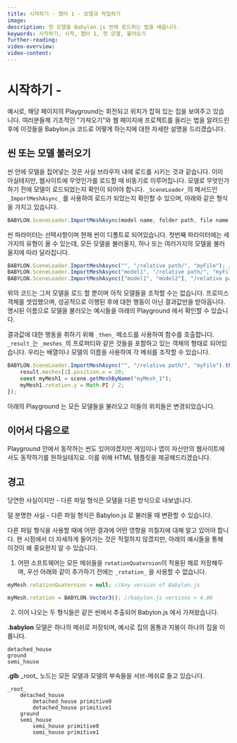 ```yaml
---
title: 시작하기 - 챕터 1 - 모델과 작업하기
image:
description: 첫 모델을 Babylon.js 씬에 로드하는 법을 배웁니다.
keywords: 시작하기, 시작, 챕터 1, 첫 모델, 불러오기
further-reading:
video-overview:
video-content:
---
```


<!-- # Getting Started - Working with Models -->
# 시작하기 - 

<!-- The playgrounds on this page contain, for example, houses which are be positioned and rotated. Once we have introduced you to the basics of importing and putting your project on a web page we will give you details on how to do this with Babylon.js code. -->
예시로, 해당 페이지의 Playground는 회전되고 위치가 잡혀 있는 집을 보여주고 있습니다. 여러분들께 기초적인 "가져오기"와 웹 페이지에 프로젝트를 올리는 법을 알려드린 후에 이것들을 Babylon.js 코드로 어떻게 하는지에 대한 자세한 설명을 드리겠습니다.

<!-- ## Importing a Scene or Model -->
## 씬 또는 모델 불러오기

<!-- When you put a model into a scene you are, in fact, loading it into a browser. As you will already know when you load anything into a website it is asynchronous. Before you can do anything with your models you need to know they have loaded. You can do this using the _ImportMeshAsync_ method of the _SceneLoader_, which has the form -->
씬 안에 모델을 집어넣는 것은 사실 브라우저 내에 로드를 시키는 것과 같습니다. 이미 아실테지만, 웹사이트에 무엇인가를 로드할 때 비동기로 이루어집니다. 모델로 무엇인가 하기 전에 모델이 로드되었는지 확인이 되어야 합니다. `_SceneLoader_`의 메서드인 `_ImportMeshAsync_` 를 사용하여 로드가 되었는지 확인할 수 있으며, 아래와 같은 형식을 가지고 있습니다.

```javascript
BABYLON.SceneLoader.ImportMeshAsync(model name, folder path, file name, scene);
```

<!-- The scene parameter is optional and will default to the current scene. The first parameter can be of three types depending whether you want to load all the models, just one model or a list of models. -->
씬 파라미터는 선택사항이며 현재 씬이 디폴트로 되어있습니다. 첫번째 파라미터에는 세 가지의 유형이 올 수 있는데, 모든 모델을 불러올지, 하나 또는 여러가지의 모델을 불러올지에 따라 달라집니다.

```javascript
BABYLON.SceneLoader.ImportMeshAsync("", "/relative path/", "myFile"); //empty string all meshes
BABYLON.SceneLoader.ImportMeshAsync("model1", "/relative path/", "myFile"); //Name of model for one model
BABYLON.SceneLoader.ImportMeshAsync(["model1", "model2"], "/relative path/", "myFile"); //Array of model names
```

<!-- All of the above will only load the models and you will not be able to manipulate them in any way. You have set up a Promise object but not given any way to act after the Promise is fulfilled and it provides a result. Examples of this are in the following two playground which **only** import the named models.  -->
<!-- 재검토 필요 -->
위의 코드는 그저 모델을 로드 할 뿐이며 아직 모델들을 조작할 수는 없습니다. 프로미스 객체를 셋업했으며, 성공적으로 이행된 후에 대한 행동이 아닌 결과값만을 받아옵니다. 명시된 이름으로 모델을 불러오는 예시들을 아래의 Playground 에서 확인할 수 있습니다.

<Playground id="#YNEAUL#11" title="Loading Your First Model" description="Load a model into a scene." image="/img/playgroundsAndNMEs/gettingStartedFirstModel.jpg"/>

<Playground id="#YNEAUL#12" title="Loading Multiple Models at Once" description="Load multiple models into a scene." image="/img/playgroundsAndNMEs/gettingStartedFirstModelwGrass.jpg"/>

<!-- To then act on the result we follow the Promise with the _then_ method to call a function with the _result_ of the _Promise_. The _result_ is an object containing, among others, the property _meshes_ which contains all the loaded models. We can use this array, or their names, to manipulate each mesh. -->
<!-- 재검토 필요 -->
결과값에 대한 행동을 취하기 위해 `_then_` 메소드를 사용하여 함수를 호출합니다. `_result_`는 `_meshes_`의 프로퍼티와 같은 것들을 포함하고 있는 객체의 형태로 되어있습니다. 우리는 배열이나 모델의 이름을 사용하여 각 메쉬를 조작할 수 있습니다.

```javascript
BABYLON.SceneLoader.ImportMeshAsync("", "/relative path/", "myFile").then((result) => {
    result.meshes[1].position.x = 20;
    const myMesh1 = scene.getMeshByName("myMesh_1");
    myMesh1.rotation.y = Math.PI / 2;
});
```

<!-- This playground imports all the models and their positions are changed. -->
아래의 Playground 는 모든 모델들을 불러오고 이들의 위치들은 변경되었습니다.

<Playground id="#YNEAUL#13" title="Modifying Models After Load" description="Load a model into a scene and modify their position after loading completes." image="/img/playgroundsAndNMEs/gettingStartedFirstModelLoadSuccess.jpg"/>

<!-- ## Moving On -->
## 이어서 다음으로

<!-- Having a working scene in the playground is one thing but you will want your game or app to work on your own website. So we will give you an HTML template to do just this. -->
Playground 안에서 동작하는 씬도 있어야겠지만 게임이나 앱이 자신만의 웹사이트에서도 동작하기를 원하실테지요. 이를 위해 HTML 템플릿을 제공해드리겠습니다.

<!-- ## Warning -->
## 경고

<!-- An obvious statement - different file types export models differently. -->
당연한 사실이지만 - 다른 파일 형식은 모델을 다른 방식으로 내보냅니다.

<!-- A less obvious statement - different file types may be changed when importing into Babylon.js. -->
<!-- 재검토 필요 -->
덜 분명한 사실 - 다른 파일 형식은 Babylon.js 로 불러올 때 변환할 수 있습니다.

<!-- You need to be aware of how the type you are using affects the outcome. It is not appropriate at this stage to go into detail but the following examples indicate why this is important. -->
다른 파일 형식을 사용할 때에 어떤 결과에 어떤 영향을 끼칠지에 대해 알고 있어야 합니다. 현 시점에서 더 자세하게 들어가는 것은 적절하지 않겠지만, 아래의 예시들을 통해 이것이 왜 중요한지 알 수 있습니다.

<!-- 1. Some software saves all meshes with a rotationQuaternion set and you cannot then use the _rotation_ method unless you first add -->
1. 어떤 소프트웨어는 모든 메쉬들을 `rotationQuaternion`이 적용된 채로 저장해두며, 우선 아래와 같이 추가하기 전에는 `_rotation_` 을 사용할 수 없습니다.

```javascript
myMesh.rotationQuaternion = null; //Any version of Babylon.js
```

```javascript
myMesh.rotation = BABYLON.Vector3(); //babylon.js versions > 4.00
```

<!-- 2. The following two types were exported from exactly the same scene and imported into Babylon.js. -->
2. 이어 나오는 두 형식들은 같은 씬에서 추출되어 Babylon.js 에서 가져왔습니다.

<!-- **.babylon** -->
<!-- A model is stored as one mesh, i.e. each house body and roof forms one house. -->
**.babylon**
모델은 하나의 메쉬로 저장되며, 예시로 집의 몸통과 지붕이 하나의 집을 이룹니다.

```
detached_house
ground
semi_house
```

<!-- **.glb** -->
<!-- A \_root\_ node is added to hold all the models and model parts are stored as sub-meshes. -->
**.glb**
\_root\_ 노드는 모든 모델과 모델의 부속들을 서브-메쉬로 들고 있습니다.

```
_root_
    detached_house
        detached_house primitive0
        detached_house primitive1
    ground
    semi_house
        semi_house primitive0
        semi_house primitive1
```
